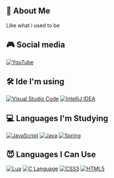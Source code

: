 ## 📒 About Me
Like what i used to be
<br/>

## 🎮 Social media
[![YouTube](https://img.shields.io/badge/YouTube-red?style=for-the-badge&logo=youtube&logoColor=white)](https://www.youtube.com/@Myagmb28)

## 🛠️ Ide I'm using
[![Visual Studio Code](https://img.shields.io/badge/Visual%20Studio%20Code-007ACC?style=for-the-badge&logo=visualstudiocode&logoColor=white)](https://code.visualstudio.com/)
[![IntelliJ IDEA](https://img.shields.io/badge/IntelliJ-000000?style=for-the-badge&logo=intellijidea&logoColor=white)](https://www.jetbrains.com/idea/)

## 💻 Languages I'm Studying
[![JavaScript](https://img.shields.io/badge/JavaScript-F7DF1E?style=for-the-badge&logo=javascript&logoColor=white)](https://developer.mozilla.org/en-US/docs/Web/JavaScript)
[![Java](https://img.shields.io/badge/Java-007396?style=for-the-badge&logo=java&logoColor=white)](https://www.oracle.com/java/)
[![Spring](https://img.shields.io/badge/Spring-6DB33F?style=for-the-badge&logo=spring&logoColor=white)](https://spring.io/)

## 😈 Languages I Can Use
[![Lua](https://img.shields.io/badge/Lua-2C2D72?style=for-the-badge&logo=lua&logoColor=white)](https://www.lua.org/)
[![C Language](https://img.shields.io/badge/C-A8B9CC?style=for-the-badge&logo=c&logoColor=white)](https://en.wikipedia.org/wiki/C_(programming_language))
[![CSS3](https://img.shields.io/badge/CSS3-1572B6?style=for-the-badge&logo=css3&logoColor=white)](https://developer.mozilla.org/en-US/docs/Web/CSS)
[![HTML5](https://img.shields.io/badge/HTML5-E34F26?style=for-the-badge&logo=html5&logoColor=white)](https://developer.mozilla.org/en-US/docs/Web/HTML)
